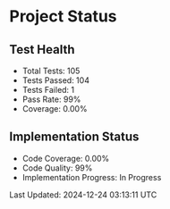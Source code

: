 # Project Status

## Test Health
- Total Tests: 105
- Tests Passed: 104
- Tests Failed: 1
- Pass Rate: 99%
- Coverage: 0.00%

## Implementation Status
- Code Coverage: 0.00%
- Code Quality: 99%
- Implementation Progress: In Progress

Last Updated: 2024-12-24 03:13:11 UTC
